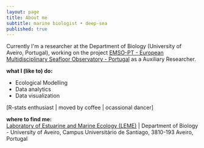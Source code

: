 ```yaml
---
layout: page
title: About me
subtitle: marine biologist • deep-sea
published: true
---
```

Currently I'm a researcher at the Department of Biology (University of Aveiro, Portugal), working on the project [EMSO-PT - European Multidisciplinary Seafloor Observatory - Portugal](http://www.cesam.ua.pt/index.php?menu=95&language=eng&tabela=projectosdetail&projectid=870) as a Auxiliary Researcher.

**what I (like to) do:**  

 - Ecological Modelling
 - Data analytics
 - Data visualization  
 
 [R-stats enthusiast | moved by coffee | ocassional dancer]

**where to find me:**  
[Laboratory of Estuarine and Marine Ecology (LEME)](http://leme.web.ua.pt/leme/home.html) | Department of Biology - University of Aveiro, Campus Universitário de Santiago, 3810-193 Aveiro, Portugal  
